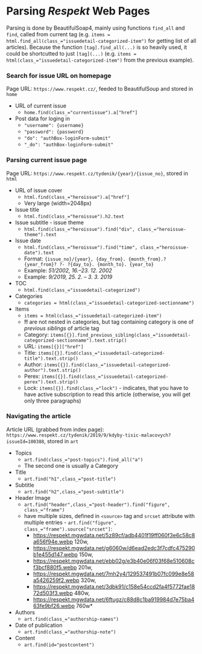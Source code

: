 # Parsing *Respekt* Web Pages

Parsing is done by BeautifulSoap4, mainly using functions `find_all` and `find`,
called from current tag (e.g. `items = html.find_all(class_="issuedetail-categorized-item")`
for getting list of all articles). Because the function `[tag].find_all(...)` is so heavily 
used, it could be shortcutted to just `[tag](...)` (e.g. `items = html(class_="issuedetail-categorized-item")`
from the previous example). 

### Search for issue URL on homepage

Page URL: `https://www.respekt.cz/`, feeded to BeautifulSoup and stored in `home`

* URL of current issue
    * `home.find(class_="currentissue").a["href"]`
* Post data for loging in
    * `"username": {username}` 
    * `"password": {password}`
    * `"do": "authBox-loginForm-submit"` 
    * `"_do": "authBox-loginForm-submit"`

### Parsing current issue page

Page URL: `https://www.respekt.cz/tydenik/{year}/{issue_no}`, stored in `html`

* URL of issue cover
    * `html.find(class_="heroissue").a["href"]`
    * Very large (width=2048px)
* Issue title
    * `html.find(class_="heroissue").h2.text`
* Issue subtitle - issue theme
    * `html.find(class_="heroissue").find("div", class_="heroissue-theme").text`
* Issue date
    * `html.find(class_="heroissue").find("time", class_="heroissue-date").text`
    * Format: `{issue_no}/{year}, {day_from}. {month_from}.? {year_from}? ?- ?{day_to}. {month_to}. {year_to}`
    * Example: *51/2002, 16.–23. 12. 2002*
    * Example: *9/2019, 25. 2. – 3. 3. 2019*
* TOC
    * `html.find(class_="issuedetail-categorized")`
* Categories
    * `categories = html(class_="issuedetail-categorized-sectionname")`
* Items
    * `items = html(class_="issuedetail-categorized-item")`
    * **!!** are not nested in categories, but tag containing category is one of *previous siblings* of article tag
    * Category: `items[{}].find_previous_sibling(class_="issuedetail-categorized-sectionname").text.strip()`
    * URL: `items[{}]["href"]`
    * Title: `items[{}].find(class_="issuedetail-categorized-title").text.strip()`
    * Author: `items[{}].find(class_="issuedetail-categorized-author").text.strip()`
    * Perex: `items[{}].find(class_="issuedetail-categorized-perex").text.strip()`
    * Lock: `items[{}].find(class_="lock")` - indicates, that you have to have active subscription to 
    read this article (otherwise, you will get only three paragraphs)
    
### Navigating the article

Article URL (grabbed from index page): `https://www.respekt.cz/tydenik/2019/9/kdyby-tisic-malacovych?issueId=100388`, 
stored in `art`

* Topics
    * `art.find(class_="post-topics").find_all("a")`
    * The second one is usually a Category
* Title
    * `art.find("h1",class_="post-title")`
* Subtitle
    * `art.find("h2",class_="post-subtitle")`
* Header Image
    * `art.find("header",class_="post-header").find("figure", class_="frame")`
    * have multiple sizes, defined in `<source>` tag and `srcset` attribute with multiple entries - `art.find("figure", class_="frame").source["srcset"]`: 
        * https://respekt.mgwdata.net/5z89cf/adb4401f19ff060f3e6c58c8a656f94e.webp 120w, 
        * https://respekt.mgwdata.net/g6060w/d6ead2edc3f7cdfc475290b1e455d147.webp 150w, 
        * https://respekt.mgwdata.net/ebb02g/e3b40e06f03f68e510608cf3bcf880f5.webp 201w, 
        * https://respekt.mgwdata.net/7mh2y4/129537491b07fc099e8e58a5426259f2.webp 320w, 
        * https://respekt.mgwdata.net/3dbk91/c158e54ccd2fa4f5772fae1872d503f3.webp 480w, 
        * https://respekt.mgwdata.net/6ftugz/c88d8c1ba919984d7e75ba463fe9bf26.webp 760w*
* Authors
    * `art.find(class_="authorship-names")`
* Date of publication
    * `art.find(class_="authorship-note")`
* Content
    * `art.find(id="postcontent")`